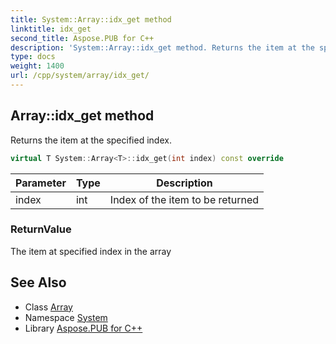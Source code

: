 ```yaml
---
title: System::Array::idx_get method
linktitle: idx_get
second_title: Aspose.PUB for C++
description: 'System::Array::idx_get method. Returns the item at the specified index in C++.'
type: docs
weight: 1400
url: /cpp/system/array/idx_get/
---
```

## Array::idx_get method


Returns the item at the specified index.

```cpp
virtual T System::Array<T>::idx_get(int index) const override
```


| Parameter | Type | Description |
| --- | --- | --- |
| index | int | Index of the item to be returned |

### ReturnValue

The item at specified index in the array

## See Also

* Class [Array](../)
* Namespace [System](../../)
* Library [Aspose.PUB for C++](../../../)
